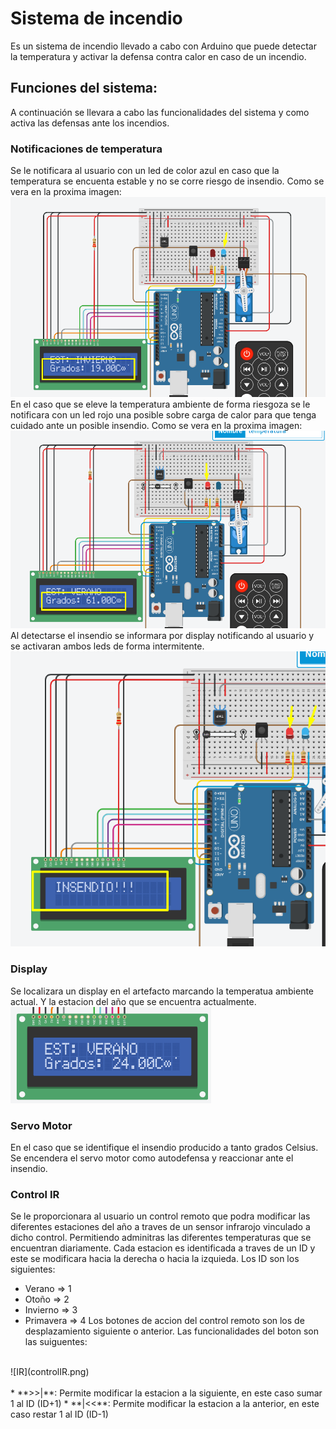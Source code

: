 # Sistema de incendio

Es un sistema de incendio llevado a cabo con Arduino que puede detectar la temperatura y activar la defensa contra calor en caso de un incendio. 

## Funciones del sistema:
A continuación se llevara a cabo las funcionalidades del sistema y como activa las defensas ante los incendios.

### Notificaciones de temperatura

Se le notificara al usuario con un led de color azul en caso que la temperatura se encuenta estable y no se corre riesgo de insendio. Como se vera en la proxima imagen:
<br>
![ESTABLE](alerta-estable.png)
<br>
En el caso que se eleve la temperatura ambiente de forma riesgoza se le notificara con un led rojo una posible sobre carga de calor para que tenga cuidado ante un posible insendio. Como se vera en la proxima imagen:
<br>
![SOBRECARGA](alerta-sobrecarga.png)
<br>
Al detectarse el insendio se informara por display notificando al usuario y se activaran ambos leds de forma intermitente. 
<br>
![INSENDIO](alerta-insendio.png)
<br>

### Display

Se localizara un display en el artefacto marcando la temperatua ambiente actual. Y la estacion del año que se encuentra actualmente. 
<br>
![DESPLAY](lcd.png)
<br>
### Servo Motor

En el caso que se identifique el insendio producido a tanto grados Celsius. Se encendera el servo motor como autodefensa y reaccionar ante el insendio. 

### Control IR

Se le proporcionara al usuario un control remoto que podra modificar las diferentes estaciones del año a traves de un sensor infrarojo vinculado a dicho control. Permitiendo adminitras las diferentes temperaturas que se encuentran diariamente. Cada estacion es identificada a traves de un ID y este se modificara hacia la derecha o hacia la izquieda. Los ID son los siguientes:
* Verano    => 1
* Otoño     => 2
* Invierno  => 3
* Primavera => 4
Los botones de accion del control remoto son los de desplazamiento siguiente o anterior. Las funcionalidades del boton son las suiguentes:
<br>
![IR](controlIR.png)
<br>
<br>
* **>>|**: Permite modificar la estacion a la siguiente, en este caso sumar 1 al ID (ID+1)
* **|<<**: Permite modificar la estacion a la anterior, en este caso restar 1 al ID (ID-1)